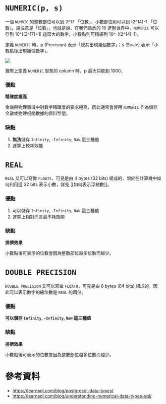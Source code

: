 # `NUMERIC(p, s)`

一個 `NUMRIC` 的整數部位可以到 2^17 「位數」，小數部位則可以到 (2^14)-1 「位數」，請注意是「位數」，也就是說，在我們熟悉的 10 進制世界中，`NUMERIC` 可以存到 10^((2^17)+1) 這麼大的數字，小數點則可精細到 10^-((2^14)-1)。

定義 `NUMERIC` 時，p (Precision) 表示「總共出現幾個數字」；s (Scale) 表示「小數點後出現幾個數字」。

![](<https://raw.githubusercontent.com/Jamison-Chen/KM-software/master/img/numeric-data-types-1.jpg>)

實際上定義 `NUMERIC` 型態的 column 時，p 最大只能到 1000。

### 優點

**精確度極高**

金融與物理領域中對數字精確度的要求極高，因此通常會使用 `NUMERIC` 作為儲存金融或物理相關數據的資料型態。

### 缺點

1. **無法**儲存 `Infinity`, `-Infinity`, `NaN` 這三種值
2. 運算上較耗效能

# `REAL`

`REAL` 又可以寫做 `FLOAT4`，可見是由 4 bytes (32 bits) 組成的，關於在計算機中如何利用這 32 bits 表示小數，詳見 [[如何表示浮點數]]。

### 優點

1. 可以儲存 `Infinity`, `-Infinity`, `NaN` 這三種值
2. 運算上相對而言最不耗效能

### 缺點

**排擠效果**

小數點後可表示的位數會因為整數部位越多位數而越少。

# `DOUBLE PRECISION`

`DOUBLE PRECISION` 又可以寫做 `FLOAT8`，可見是由 8 bytes (64 bits) 組成的，因此可以表示數字的總位數是 `REAL` 的兩倍。

### 優點

**可以儲存 `Infinity`, `-Infinity`, `NaN` 這三種值**

### 缺點

**排擠效果**

小數點後可表示的位數會因為整數部位越多位數而越少。

# 參考資料

- <https://learnsql.com/blog/postgresql-data-types/>
- <https://learnsql.com/blog/understanding-numerical-data-types-sql/>
